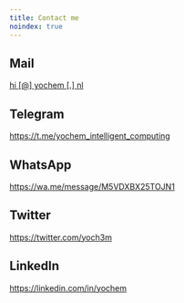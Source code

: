 ```yaml
---
title: Contact me
noindex: true
---
```



## Mail
[hi [@] yochem [.] nl](mailto:hi@yochem.nl?subject=Hi!)

## Telegram
https://t.me/yochem_intelligent_computing

## WhatsApp
https://wa.me/message/M5VDXBX25TOJN1

## Twitter
https://twitter.com/yoch3m

## LinkedIn
https://linkedin.com/in/yochem
